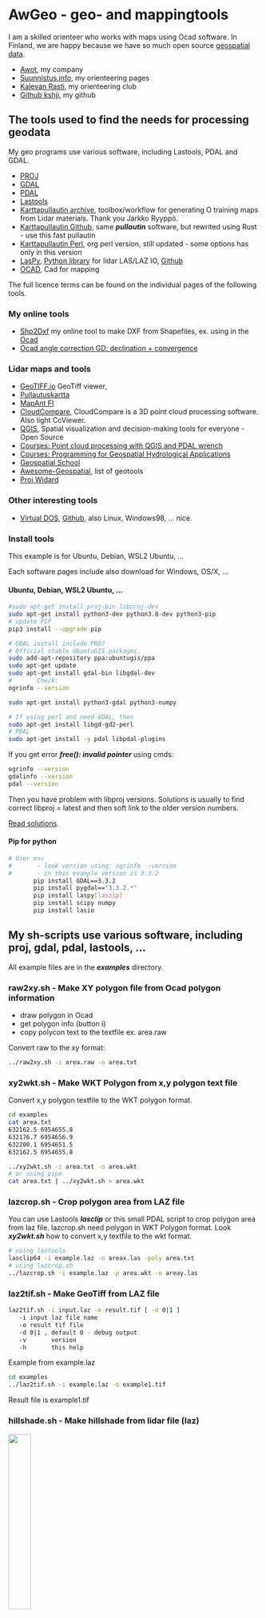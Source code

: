 # AwGeo - geo- and mappingtools
I am a skilled orienteer who works with maps using Ocad software.
In Finland, we are happy  because we have so much open source 
[geospatial data](https://asiointi.maanmittauslaitos.fi/karttapaikka/tiedostopalvelu?lang=en).

  * [Awot](https://awot.fi), my company
  * [Suunnistus.info](https://suunnistus.info), my orienteering pages
  * [Kalevan Rasti](https://kalevanrasti.fi), my orienteering club
  * [Github kshji](https://github.com/kshji), my github

## The tools used to find the needs for processing geodata
My geo programs use various software, including Lastools, PDAL and GDAL.
    
  * [PROJ](https://proj.org/)
  * [GDAL](https://gdal.org/)
  * [PDAL](https://pdal.io/)
  * [Lastools](https://lastools.github.io/)
  * [Karttapullautin archive](https://www.routegadget.net/karttapullautin/), toolbox/workflow for generating O training maps from Lidar materials. Thank you Jarkko Ryyppö.
  * [Karttapullautin Github](https://github.com/rphlo/karttapullautin), same ***pullautin*** software, but rewrited using Rust - use this fast pullautin
  * [Karttapullautin Perl](https://github.com/linville/kartta-pack), org perl version, still updated - some options has only in this version
  * [LasPy](https://laspy.readthedocs.io/), [Python library](https://pypi.org/project/laspy/) for lidar LAS/LAZ IO, [Github](https://github.com/laspy/laspy)
  * [OCAD](https://ocad.com), Cad for mapping

The full licence terms can be found on the individual pages of the following tools.

### My online tools
  * [Shp2Dxf](https://awot.fi/sf/ocad/shp2dxf) my online tool to make DXF from Shapefiles, ex. using in the [Ocad](https://ocad.com)
  * [Ocad angle correction GD: declination + convergence](https://awot.fi/sf/ocad/ocaddec?lang=eng)

### Lidar maps and tools
  * [GeoTIFF.io](https://app.geotiff.io/) GeoTiff viewer, 
  * [Pullautuskartta](https://pullautuskartta.fi/)
  * [MapAnt FI](https://mapant.fi/)
  * [CloudCompare](https://github.com/cloudcompare/cloudcompare), CloudCompare is a 3D point cloud processing software. Also light CcViewer.
  * [QGIS](https://www.qgis.org/), Spatial visualization and decision-making tools for everyone - Open Source
  * [Courses: Point cloud processing with QGIS and PDAL wrench](https://courses.gisopencourseware.org/course/view.php?id=63)
  * [Courses: Programming for Geospatial Hydrological Applications](https://courses.gisopencourseware.org/course/view.php?id=2)
  * [Geospatial School](https://geospatialschool.com/)
  * [Awesome-Geospatial](https://github.com/sacridini/Awesome-Geospatial), list of geotools
  * [Proj Widard](https://projectionwizard.org/)

### Other interesting tools
  * [Virtual DOS](https://copy.sh/v86/?profile=msdos), [Github](https://github.com/copy/v86), also Linux, Windows98, ... nice.

### Install tools
This example is for Ubuntu, Debian, WSL2 Ubuntu, ... 

Each software pages include also download for Windows, OS/X, ...

#### Ubuntu, Debian, WSL2 Ubuntu, ...

```sh
#sudo apt-get install proj-bin libproj-dev
sudo apt-get install python3-dev python3.8-dev python3-pip
# update PIP
pip3 install --upgrade pip

# GDAL install include PROJ
# Official stable UbuntuGIS packages.
sudo add-apt-repository ppa:ubuntugis/ppa
sudo apt-get update
sudo apt-get install gdal-bin libgdal-dev 
#       Check:
ogrinfo --version

sudo apt-get install python3-gdal python3-numpy

# If using perl and need GDAL, then
sudo apt-get install libgd-gd2-perl
# PDAL
sudo apt-get install -y pdal libpdal-plugins
```

If you get error ***free(): invalid pointer*** using cmds:
```sh
ogrinfo --version
gdalinfo --version
pdal --version
```
Then you have problem with libproj versions.
Solutions is usually to find correct libproj = latest and then soft link to the older version numbers.

[Read solutions](https://stackoverflow.com/questions/72345761/gdal-ogr2ogr-ogrinfo-produces-an-invalid-pointer-error-each-time-i-run-it).


#### Pip for python
```sh
# User env
#       - look version using: ogrinfo --version
#       - in this example version is 3.3.2
       pip install GDAL==3.3.2
       pip install pygdal=="3.3.2.*"
       pip install laspy[laszip]
       pip install scipy numpy
       pip install lasio


```


## My sh-scripts use various software, including proj, gdal, pdal, lastools, ...
All example files are in the ***examples*** directory.

### raw2xy.sh - Make XY polygon file from Ocad polygon information
 * draw polygon in Ocad
 * get polygon info (button i)
 * copy polycon text to the textfile ex. area.raw

Convert raw to the xy format:
```sh
../raw2xy.sh -i area.raw -o area.txt

```

### xy2wkt.sh - Make WKT Polygon from x,y polygon text file

Convert x,y polygon textfile to the WKT polygon format.

```sh
cd examples
cat area.txt
632162.5 6954655.8
632176.7 6954656.9
632200.1 6954651.5
632162.5 6954655.8

../xy2wkt.sh -i area.txt -o area.wkt
# or using pipe
cat area.txt | ../xy2wkt.sh > area.wkt
```

### lazcrop.sh - Crop polygon area from LAZ file
You can use Lastools ***lasclip*** or this small PDAL script to crop polygon area from laz file.
lazcrop.sh need polygon in WKT Polygon format. Look ***xy2wkt.sh*** how to convert x,y textfile to the wkt format.

```sh
# using lastools
lasclip64 -i example.laz -o areax.las -poly area.txt
# using lazcrop.sh
../lazcrop.sh -i example.laz -p area.wkt -o areay.las

```

### laz2tif.sh - Make GeoTiff from LAZ file
```sh
laz2tif.sh -i input.laz -o result.tif [ -d 0|1 ]
   -i input laz file name
   -o result tif file
   -d 0|1 , default 0 - debug output
   -v       version
   -h       this help
```
Example from example.laz
```sh
cd examples
../laz2tif.sh -i example.laz -o example1.tif
```
Result file is example1.tif

### hillshade.sh - Make hillshade from lidar file (laz)

<img src="../../blob/master/examples/example1.png" width="30%" height="30%">

```sh
hillshade.sh -i input.laz -o resultname [ -z NUMBER ] [ -g 0|1 ] [ -d 0|1 ]
   -i input laz file name
   -o resultname, result file is resultname.tif !!!
   -g 0|1 , default 1, using ground filter or not
   -z NUMBER  , default is 3
   -d 0|1 , default 0 - debug output
   -v 	     version
   -h       this help
```
Example hillshade from example.laz
```sh
cd examples
../hillshade.sh -i example.laz -o example1
```
Result file is example1.tif

Convert Tiff to PNG
```sh
gdal_translate -of PNG example1.tif example1.png
```

  * default values, look hillshade.sh, funtion *json and set_def.

### lidar_volume.py - Calculate volume of Lidar

<img src="../../blob/master/examples/hill.png" width="30%" height="30%">
Example hill, calculate volume.

Calculate the volume from the Lidar data (LAZ-file) data above a certain height.

***lidar_volume.py*** I have used to calculate volume of lidar, using some base z-index.

Here is example how to clip some area from LAZ-file and then calculate volume above level 112.
```sh
cd examples
# unzip laz and clip area using polycon area.txt
lasclip64 -i example.laz -o areax.las -poly area.txt  -keep_class 2
# or drop below 112 data already in this step, lidar_volume.py also accept above level value
lasclip64 -i example.laz -o areax.las -poly area.txt  -keep_class 2  -drop_z_below 112
# or using my lazcrop.sh

# or using Pdal to unzip laz to las
pdal translate example.laz example.las

# look lazcrop.sh how to clip polygon from the LAZ-file

# calculate volume 
python3 ../lidar_volume.py areax.las 112
112.0 38780.31 m3

```

### Rotate GeoTIFF
[Source](https://gis.stackexchange.com/questions/418517/rotation-of-a-spatial-grid-by-an-angle-around-a-pivot-with-python-gdal-or-raster) for this solution. 
Thanks for [WaterFox](https://gis.stackexchange.com/users/167793/waterfox).

```sh
python3 rotate.angle.py source.tif  angle rotated.tif
# angle is +/- degrees
```

### Remove geogoords from GeoTiff
Need to remove geodata from GeoTiff => it is "only" tif image without geolocation.

```sh
gdal_translate -of GTiff -co PROFILE=BASELINE input.tif output.tif
# or
cp geotif.tif output.tif
gdal_edit.py  -unsetgt output.tif
```


### Karttapullautin batch execute

pullauta.run.sh is my version to batch ***pullauta*** process.

#### setup
 * mkdir input and output
 * cp pullauta.ini from config or edit your pullauta
 * edit awgeo.ini, set directory where is AwGeo binary's

#### pullauta.ini
Have to set:
```sh
batch=1
batchoutfolder=./output
lazfolder=./input
```

#### execute

Normal batch:
 * put input files to the dir input: LAZ + Maastotietokanta SHP zipped (ZIP)
 * make hillshade and  intermediate curves

```sh
pullauta.run.sh -a 11 -i 0.625 -s -z 3
# - northlineangle 11, intermediate curve 0.625, hillshade using z=3
```

Only map without hillshade and intermediate curves, nothlines angle 11: If angle=0, no northlines.
```sh
pullauta.run.sh -a 11 
```

Re-run only using tempfiles hillshade:
 * reuse temp files
```sh
pullauta.run.sh --onlyhillshade  -s  -z 3
```

Re-run only using tempfiles intermediate curves:
```sh
pullauta.run.sh --onlyintermediate -i 0.625
# - run only intermediate curves (0.625 m) after basic run - use temp files
```

```sh
```
